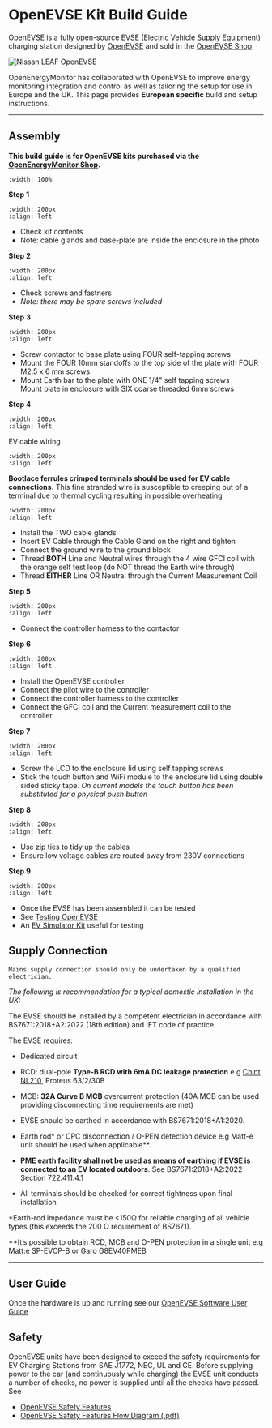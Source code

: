# OpenEVSE Kit Build Guide

OpenEVSE is a fully open-source EVSE (Electric Vehicle Supply Equipment) charging station designed by [OpenEVSE](http://openevse.com) and sold in the [OpenEVSE Shop](https://store.openevse.com/collections/all-products).

![Nissan LEAF OpenEVSE](img/openevse-banner.png)

OpenEnergyMonitor has collaborated with OpenEVSE to improve energy monitoring integration and control as well as tailoring the setup for use in Europe and the UK. This page provides **European specific** build and setup instructions.

---

## Assembly

**This build guide is for OpenEVSE kits purchased via the [OpenEnergyMonitor Shop](https://shop.openenergymonitor.com/evse/).**

```{image} img/ev-charging/evse-build/evse-build-0.png.jpg
:width: 100%
```

**Step 1**

```{image} img/ev-charging/evse-build/evse-build-1.png.jpg
:width: 200px
:align: left
```

- Check kit contents
- Note: cable glands and base-plate are inside the enclosure in the photo

<div style="clear:both"></div>

**Step 2**

```{image} img/ev-charging/evse-build/evse-build-2.png.jpg
:width: 200px
:align: left
```

- Check screws and fastners
- *Note: there may be spare screws included*

<div style="clear:both"></div>

**Step 3**

```{image} img/ev-charging/evse-build/evse-build-3.png.jpg
:width: 200px
:align: left
```

- Screw contactor to base plate using FOUR self-tapping screws
- Mount the FOUR 10mm standoffs to the top side of the plate with FOUR M2.5 x 6 mm screws
- Mount Earth bar to the plate with ONE 1/4" self tapping screws<br>Mount plate in enclosure with SIX coarse threaded 6mm screws

<div style="clear:both"></div>

**Step 4**

```{image} img/oem-ev-cable-wire.jpg
:width: 200px
:align: left
```

EV cable wiring

<div style="clear:both"></div>

```{image} img/crimped-evse-wire.png
:width: 200px
:align: left
```

**Bootlace ferrules crimped terminals should be used for EV cable connections.** This fine stranded wire is susceptible to creeping out of a terminal due to thermal cycling resulting in possible overheating

<div style="clear:both"></div>

```{image} img/ev-charging/evse-build/evse-build-4.png.jpg
:width: 200px
:align: left
```

- Install the TWO cable glands
- Insert EV Cable through the Cable Gland on the right and tighten
- Connect the ground wire to the ground block
- Thread **BOTH** Line and Neutral wires through the 4 wire GFCI coil with the orange self test loop (do NOT thread the Earth wire through)
- Thread **EITHER** Line OR Neutral through the Current Measurement Coil

<div style="clear:both"></div>

**Step 5**

```{image} img/ev-charging/evse-build/evse-build-5.png.jpg
:width: 200px
:align: left
```

- Connect the controller harness to the contactor

<div style="clear:both"></div>

**Step 6**

```{image} img/ev-charging/evse-build/evse-build-6.png.jpg
:width: 200px
:align: left
```

- Install the OpenEVSE controller
- Connect the pilot wire to the controller
- Connect the controller harness to the controller
- Connect the GFCI coil and the Current measurement coil to the controller

<div style="clear:both"></div>

**Step 7**

```{image} img/ev-charging/evse-build/evse-build-7.png.jpg
:width: 200px
:align: left
```

- Screw the LCD to the enclosure lid using self tapping screws
- Stick the touch button and WiFi module to the enclosure lid using double sided sticky tape. *On current models the touch button has been substituted for a physical push button*

<div style="clear:both"></div>

**Step 8**

```{image} img/ev-charging/evse-build/evse-build-8.png.jpg
:width: 200px
:align: left
```

- Use zip ties to tidy up the cables
- Ensure low voltage cables are routed away from 230V connections

<div style="clear:both"></div>

**Step 9**

```{image} img/ev-charging/evse-build/evse-build-9.png.jpg
:width: 200px
:align: left
```

- Once the EVSE has been assembled it can be tested
- See [Testing OpenEVSE](https://openevse.dozuki.com/Guide/Testing+Basic+and+Advanced/12)
- An [EV Simulator Kit](https://shop.openenergymonitor.com/ev-simulator-kit/) useful for testing

<div style="clear:both"></div>


##  Supply Connection

```{warning}
Mains supply connection should only be undertaken by a qualified electrician.
```

*The following is recommendation for a typical domestic installation in the UK:*

The EVSE should be installed by a competent electrician in accordance with BS7671:2018+A2:2022 (18th edition) and IET code of practice.

The EVSE requires:
 
- Dedicated circuit 
- RCD: dual-pole **Type-B RCD with 6mA DC leakage protection** e.g [Chint NL210](https://shop.openenergymonitor.com/type-b-rcd-1p-n-chint-nl210-63-263-30/
), Proteus 63/2/30B 
      
- MCB: **32A Curve B MCB** overcurrent protection (40A MCB can be used providing disconnecting time requirements are met) 
  
- EVSE should be earthed in accordance with BS7671:2018+A1:2020. 
- Earth rod* or CPC disconnection / O-PEN detection device e.g Matt-e unit should be used when applicable**. 
- **PME earth facility shall not be used as means of earthing if EVSE is connected to an EV located outdoors**. See BS7671:2018+A2:2022 Section 722.411.4.1
  
- All terminals should be checked for correct tightness upon final installation

*Earth-rod impedance must be <150Ω for reliable charging of all vehicle types (this exceeds the 200 Ω requirement of BS7671).

**It’s possible to obtain RCD, MCB and O-PEN protection in a single unit e.g Matt:e SP-EVCP-B or Garo G8EV40PMEB

---

## User Guide

Once the hardware is up and running see our [OpenEVSE Software User Guide](https://docs.openenergymonitor.org/emonevse/setup.html)

## Safety

OpenEVSE units have been designed to exceed the safety requirements for EV Charging Stations from SAE J1772, NEC, UL and CE. Before supplying power to the car (and continuously while charging) the EVSE unit conducts a number of checks, no power is supplied until all the checks have passed. See

- [OpenEVSE Safety Features](https://openev.freshdesk.com/support/solutions/articles/6000113537-openevse-safety-features)
- [OpenEVSE Safety Features Flow Diagram (.pdf)](img/OpenEVSE_flowchart.pdf)
